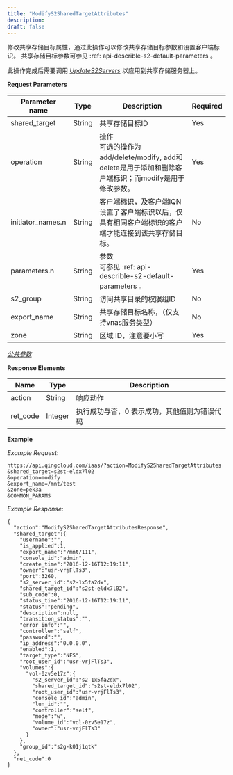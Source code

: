 ```yaml
---
title: "ModifyS2SharedTargetAttributes"
description: 
draft: false
---
```




修改共享存储目标属性，通过此操作可以修改共享存储目标参数和设置客户端标识。 共享存储目标参数可参见 :ref: api-describle-s2-default-parameters 。

此操作完成后需要调用 [_UpdateS2Servers_](update_s2_servers.html#api-update-s2-servers) 以应用到共享存储服务器上。

**Request Parameters**

| Parameter name | Type | Description | Required |
| --- | --- | --- | --- |
| shared_target | String | 共享存储目标ID | Yes |
| operation | String | 操作<br/>可选的操作为add/delete/modify, add和delete是用于添加和删除客户端标识；而modify是用于修改参数。 | Yes |
| initiator_names.n | String | 客户端标识，及客户端IQN<br/> 设置了客户端标识以后，仅具有相同客户端标识的客户端才能连接到该共享存储目标。 | No |
| parameters.n | String | 参数<br/> 可参见 :ref: api-describle-s2-default-parameters 。 | Yes |
| s2_group | String | 访问共享目录的权限组ID | No |
| export_name | String | 共享存储目标名称，（仅支持vnas服务类型） | No |
| zone | String | 区域 ID，注意要小写 | Yes |

[_公共参数_](../../common/parameters.html#api-common-parameters)

**Response Elements**

| Name | Type | Description |
| --- | --- | --- |
| action | String | 响应动作 |
| ret_code | Integer | 执行成功与否，0 表示成功，其他值则为错误代码 |

**Example**

_Example Request_:

```
https://api.qingcloud.com/iaas/?action=ModifyS2SharedTargetAttributes
&shared_target=s2st-eldx7l02
&operation=modify
&export_name=/mnt/test
&zone=pek3a
&COMMON_PARAMS
```

_Example Response_:

```
{
  "action":"ModifyS2SharedTargetAttributesResponse",
  "shared_target":{
    "username":"",
    "is_applied":1,
    "export_name":"/mnt/111",
    "console_id":"admin",
    "create_time":"2016-12-16T12:19:11",
    "owner":"usr-vrjFlTs3",
    "port":3260,
    "s2_server_id":"s2-1x5fa2dx",
    "shared_target_id":"s2st-eldx7l02",
    "sub_code":0,
    "status_time":"2016-12-16T12:19:11",
    "status":"pending",
    "description":null,
    "transition_status":"",
    "error_info":"",
    "controller":"self",
    "password":"",
    "ip_address":"0.0.0.0",
    "enabled":1,
    "target_type":"NFS",
    "root_user_id":"usr-vrjFlTs3",
    "volumes":{
      "vol-0zv5e17z":{
        "s2_server_id":"s2-1x5fa2dx",
        "shared_target_id":"s2st-eldx7l02",
        "root_user_id":"usr-vrjFlTs3",
        "console_id":"admin",
        "lun_id":"",
        "controller":"self",
        "mode":"w",
        "volume_id":"vol-0zv5e17z",
        "owner":"usr-vrjFlTs3"
      }
    },
    "group_id":"s2g-k01j1qtk"
  },
  "ret_code":0
}
```
